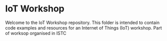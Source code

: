 # IoT Workshop

Welcome to the IoT Workshop repository. This folder is intended to contain code examples and resources for an Internet of Things (IoT) workshop. Part of worksop organised in ISTC
